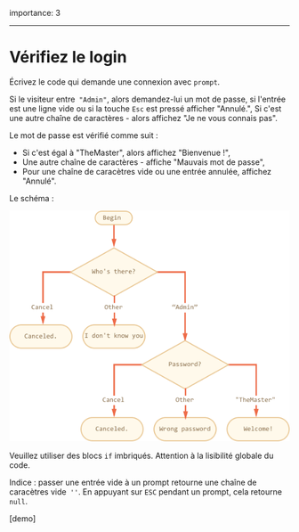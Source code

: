 importance: 3

---

# Vérifiez le login

Écrivez le code qui demande une connexion avec `prompt`.

Si le visiteur entre` "Admin"`, alors demandez-lui un mot de passe, si l'entrée est une ligne vide ou si la touche `Esc` est pressé afficher "Annulé.", Si c'est une autre chaîne  de caractères - alors affichez "Je ne vous connais pas".

Le mot de passe est vérifié comme suit :

- Si c'est égal à "TheMaster", alors affichez "Bienvenue !",
- Une autre chaîne de caractères - affiche "Mauvais mot de passe",
- Pour une chaîne de caracètres vide ou une entrée annulée, affichez "Annulé".

Le schéma :

![](ifelse_task.png)

Veuillez utiliser des blocs `if` imbriqués. Attention à la lisibilité globale du code.

Indice : passer une entrée vide à un prompt retourne une chaîne de caracètres vide` ''`. En appuyant sur `ESC` pendant un prompt, cela retourne `null`.

[demo]
